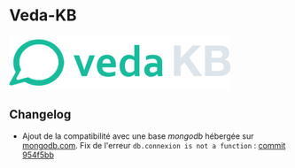# Veda-KB
![logo](vedakb_logo_small.png)
## Changelog


* Ajout de la compatibilité avec une base *mongodb* hébergée sur [mongodb.com](http://mongodb.com). Fix de l'erreur `db.connexion is not a function` : [commit 954f5bb](https://github.com/Sphinkie/VEDA-KB/commit/954f5bbce0fa818a5f78c694b51bc538b45a55bc)

